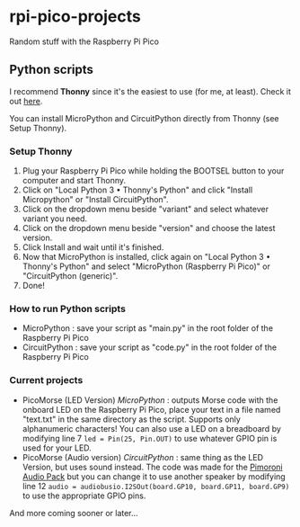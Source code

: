 # rpi-pico-projects
Random stuff with the Raspberry Pi Pico
## Python scripts
I recommend **Thonny** since it's the easiest to use (for me, at least). Check it out [here](https://thonny.org).

You can install MicroPython and CircuitPython directly from Thonny (see Setup Thonny).

### Setup Thonny
1. Plug your Raspberry Pi Pico while holding the BOOTSEL button to your computer and start Thonny.
2. Click on "Local Python 3 • Thonny's Python" and click "Install Micropython" or "Install CircuitPython".
3. Click on the dropdown menu beside "variant" and select whatever variant you need.
4. Click on the dropdown menu beside "version" and choose the latest version.
5. Click Install and wait until it's finished.
6. Now that MicroPython is installed, click again on "Local Python 3 • Thonny's Python"  and select "MicroPython (Raspberry Pi Pico)" or "CircuitPython (generic)".
7. Done!

### How to run Python scripts
* MicroPython : save your script as "main.py" in the root folder of the Raspberry Pi Pico
* CircuitPython : save your script as "code.py" in the root folder of the Raspberry Pi Pico

### Current projects
* PicoMorse (LED Version) *MicroPython* : outputs Morse code with the onboard LED on the Raspberry Pi Pico, place your text in a file named "text.txt" in the same directory as the script. Supports only alphanumeric characters! You can also use a LED on a breadboard by modifying line 7 `led = Pin(25, Pin.OUT)` to use whatever GPIO pin is used for your LED.
* PicoMorse (Audio version) *CircuitPython* : same thing as the LED Version, but uses sound instead. The code was made for the [Pimoroni Audio Pack](https://pimoroni.com/picoaudio) but you can change it to use another speaker by modifying line 12 `audio = audiobusio.I2SOut(board.GP10, board.GP11, board.GP9)` to use the appropriate GPIO pins.

And more coming sooner or later...
